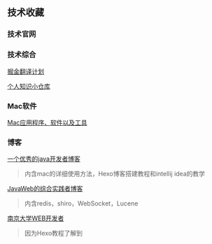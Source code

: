 ## 技术收藏

### 技术官网



### 技术综合

[掘金翻译计划](https://github.com/xitu/gold-miner)

[个人知识小仓库](https://github.com/pzxwhc/MineKnowContainer)



### Mac软件

[Mac应用程序、软件以及工具](https://github.com/jaywcjlove/awesome-mac)



### 博客

[一个优秀的java开发者博客](http://code.youmeek.com/)

> 内含mac的详细使用方法，Hexo博客搭建教程和intellij idea的教学



[JavaWeb的综合实践者博客](http://crossoverjie.top/)

> 内含redis，shiro，WebSocket，Lucene



[南京大学WEB开发者](http://www.cylong.com/)

> 因为Hexo教程了解到


